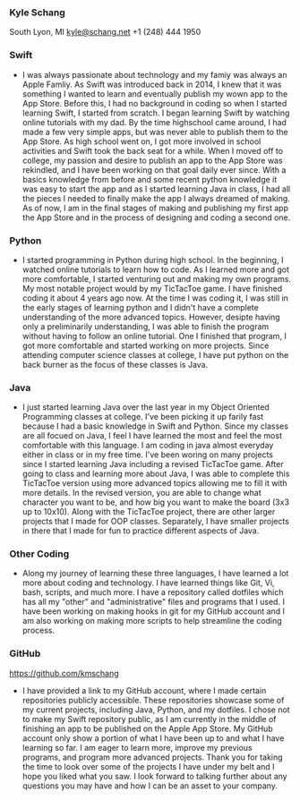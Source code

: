 
### Kyle Schang
South Lyon, MI
kyle@schang.net
+1 (248) 444 1950

### Swift
- I was always passionate about technology and my famiy was always an Apple Famliy. As Swift was introduced back in 2014, I knew that it was something I wanted to learn and eventually publish my wown app to the App Store. Before this, I had no background in coding so when I started learning Swift, I started from scratch. I began learning Swift by watching online tutorials with my dad. By the time highschool came around, I had made a few very simple apps, but was never able to publish them to the App Store. As high school went on, I got more involved in school activities and Swift took the back seat for a while. When I moved off to college, my passion and desire to publish an app to the App Store was rekindled, and I have been working on that goal daily ever since. With a basics knowledge from before and some recent python knowledge it was easy to start the app and as I started learning Java in class, I had all the pieces I needed to finally make the app I always dreamed of making. As of now, I am in the final stages of making and publishing my first app the App Store and in the process of designing and coding a second one.

### Python

- I started programming in Python during high school. In the beginning, I watched online tutorials to learn how to code. As I learned more and got more comfortable, I started venturing out and making my own programs. My most notable project would by my TicTacToe game. I have finished coding it about 4 years ago now. At the time I was coding it, I was still in the early stages of learning python and I didn't have a complete understanding of the more advanced topics. However, desipte having only a preliminarily understanding, I was able to finish the program without having to follow an online tutorial. One I finished that program, I got more comfortable and started working on more projects. Since attending computer science classes at college, I have put python on the back burner as the focus of these classes is Java.

### Java
- I just started learning Java over the last year in my Object Oriented Programming classes at college. I've been picking it up farily fast because I had a basic knowledge in Swift and Python. Since my classes are all focued on Java, I feel I have learned the most and feel the most comfortable with this language. I am coding in java almost everyday either in class or in my free time. I've been woring on many projects since I started learning Java including a revised TicTacToe game. After going to class and learning more about Java, I was able to complete this TicTacToe version using more advanced topics allowing me to fill it with more details. In the revised version, you are able to change what character you want to be, and how big you want to make the board (3x3 up to 10x10). Along with the TicTacToe project, there are other larger projects that I made for OOP classes. Separately, I have smaller projects in there that I made for fun to practice different aspects of Java.


### Other Coding
- Along my journey of learning these three languages, I have learned a lot more about coding and technology. I have learned things like Git, Vi, bash, scripts, and much more. I have a repository called dotfiles which has all my "other" and "administrative" files and programs that I used. I have been working on making hooks in git for my GitHub account and I am also working on making more scripts to help streamline the coding process.

### GitHub

https://github.com/kmschang

- I have provided a link to my GitHub account, where I made certain repositories publicly accessible. These repositories showcase some of my current projects, including Java, Python, and my dotfiles. I chose not to make my Swift repository public, as I am currently in the middle of finishing an app to be published on the Apple App Store. My GitHub account only show a portion of what I have been up to and what I have learning so far. I am eager to learn more, improve my previous programs, and program more advanced projects. Thank you for taking the time to look over some of the projects I have under my belt and I hope you liked what you saw. I look forward to talking further about any questions you may have and how I can be an asset to your company.
